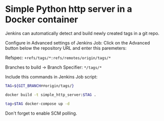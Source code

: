# Simple Python http server in a Docker container

Jenkins can automatically detect and build newly created tags in a git repo.

Configure in Advanced settings of Jenkins Job: 
Click on the Advanced button below the repository URL and enter this paremeters:

Refspec:
``+refs/tags/*:refs/remotes/origin/tags/*``


Branches to build -> Branch Specifier:
``*/tags/*``


Include this commands in Jenkins Job script:
```sh
TAG=${GIT_BRANCH##origin/tags/}

docker build -t simple_http_server:$TAG .

tag=$TAG docker-compose up -d
```
Don't forget to enable SCM polling.
